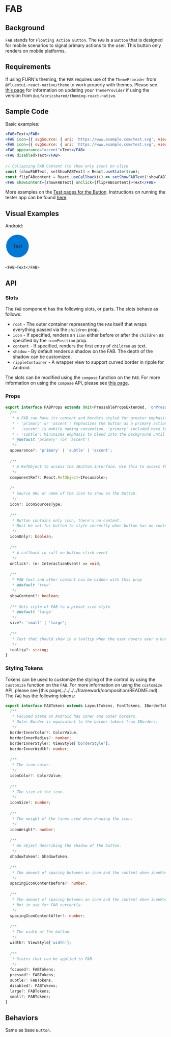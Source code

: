 # FAB

## Background

`FAB` stands for `Floating Action Button`. The `FAB` is a `Button` that is designed for mobile scenarios to signal primary actions to the user. This button only renders on mobile platforms.

## Requirements

If using FURN's theming, the `FAB` requires use of the `ThemeProvider` from `@fluentui-react-native/theme` to work properly with themes. Please see [this page](../../../../../docs/pages/Guides/UpdateThemeProvider.md) for information on updating your `ThemeProvider` if using the version from `@uifabricshared/theming-react-native`.

## Sample Code

Basic examples:

```jsx
<FAB>Text</FAB>
<FAB icon={{ svgSource: { uri: 'https://www.example.com/test.svg', viewBox: '0 0 100 100' } }} iconOnly/>
<FAB icon={{ svgSource: { uri: 'https://www.example.com/test.svg', viewBox: '0 0 100 100' } }}>Text</FAB>
<FAB appearance="ascent">Text</FAB>
<FAB disabled>Text</FAB>

// Collapsing FAB Content (to show only icon) on click
const [showFABText, setShowFABText] = React.useState(true);
const flipFABcontent = React.useCallback(() => setShowFABText(!showFABText), [showFABText]);
<FAB showContent={showFABText} onClick={flipFABcontent}>Text</FAB>
```

More examples on the [Test pages for the Button](../../../../../apps/fluent-tester/src/TestComponents/Button). Instructions on running the tester app can be found [here](../../../../../apps/fluent-tester/README.md).

## Visual Examples

Android:

![FAB with text on Android example](../../assets/fab_example_android.png)

```tsx
<FAB>Text</FAB>
```

## API

### Slots

The `FAB` component has the following slots, or parts. The slots behave as follows:

- `root` - The outer container representing the `FAB` itself that wraps everything passed via the `children` prop.
- `icon` - If specified, renders an `icon` either before or after the `children` as specified by the `iconPosition` prop.
- `content` - If specified, renders the first entry of `children` as text.
- `shadow` - By default renders a shadow on the FAB. The depth of the shadow can be customized.
- `rippleContainer` - A wrapper view to support curved border in ripple for Android.

The slots can be modified using the `compose` function on the `FAB`. For more information on using the `compose` API, please see [this page](../../../../framework/composition/README.md).

### Props

```ts
export interface FABProps extends Omit<PressablePropsExtended, 'onPress'> {
  /**
   * A FAB can have its content and borders styled for greater emphasis or to be subtle.
   * - 'primary' or 'ascent': Emphasizes the button as a primary action.
   *   'ascent' is mobile naming convention, 'primary' included here to maintain parity with Button.
   * - 'subtle': Minimizes emphasis to blend into the background until hovered or focused.
   * @default 'primary' (or 'ascent')
   */
  appearance?: 'primary' | 'subtle' | 'ascent';

  /**
   * A RefObject to access the IButton interface. Use this to access the public methods and properties of the component.
   */
  componentRef?: React.RefObject<IFocusable>;

  /*
   * Source URL or name of the icon to show on the Button.
   */
  icon?: IconSourcesType;

  /**
   * Button contains only icon, there's no content.
   * Must be set for button to style correctly when button has no content.
   */
  iconOnly?: boolean;

  /**
   * A callback to call on button click event
   */
  onClick?: (e: InteractionEvent) => void;

  /**
   * FAB text and other content can be hidden with this prop
   * @default 'true'
   */
  showContent?: boolean;

  /** Sets style of FAB to a preset size style
   * @default 'large'
   */
  size?: 'small' | 'large';

  /**
   * Text that should show in a tooltip when the user hovers over a button.
   */
  tooltip?: string;
}
```

### Styling Tokens

Tokens can be used to customize the styling of the control by using the `customize` function on the `FAB`. For more information on using the `customize` API, please see [this page(../../../../framework/composition/README.md). The `FAB` has the following tokens:

```ts
export interface FABTokens extends LayoutTokens, FontTokens, IBorderTokens, IShadowTokens, IColorTokens {
  /**
   * Focused State on Android has inner and outer borders.
   * Outer Border is equivalent to the border tokens from IBorders.
   */
  borderInnerColor?: ColorValue;
  borderInnerRadius?: number;
  borderInnerStyle?: ViewStyle['borderStyle'];
  borderInnerWidth?: number;

  /**
   * The icon color.
   */
  iconColor?: ColorValue;

  /**
   * The size of the icon.
   */
  iconSize?: number;

  /**
   * The weight of the lines used when drawing the icon.
   */
  iconWeight?: number;

  /**
   * An object describing the shadow of the button.
   */
  shadowToken?: ShadowToken;

  /**
   * The amount of spacing between an icon and the content when iconPosition is set to 'before', in pixels.
   */
  spacingIconContentBefore?: number;

  /**
   * The amount of spacing between an icon and the content when iconPosition is set to 'after', in pixels.
   * Not in use for FAB currently.
   */
  spacingIconContentAfter?: number;

  /**
   * The width of the button.
   */
  width?: ViewStyle['width'];

  /**
   * States that can be applied to FAB.
   */
  focused?: FABTokens;
  pressed?: FABTokens;
  subtle?: FABTokens;
  disabled?: FABTokens;
  large?: FABTokens;
  small?: FABTokens;
}
```

## Behaviors

Same as base `Button`.
